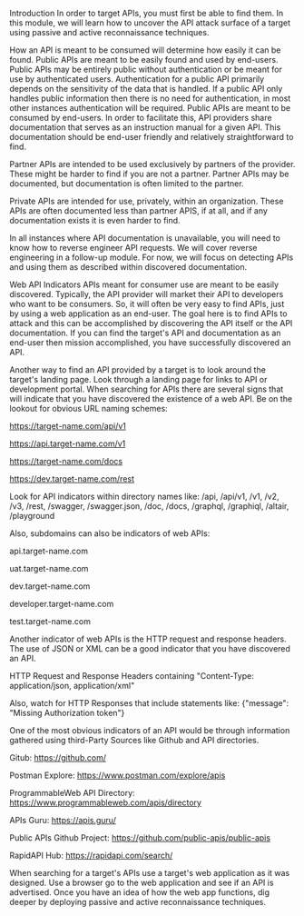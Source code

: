 Introduction
In order to target APIs, you must first be able to find them. In this module, we will learn how to uncover the API attack surface of a target using passive and active reconnaissance techniques.

How an API is meant to be consumed will determine how easily it can be found. Public APIs are meant to be easily found and used by end-users. Public APIs may be entirely public without authentication or be meant for use by authenticated users. Authentication for a public API primarily depends on the sensitivity of the data that is handled. If a public API only handles public information then there is no need for authentication, in most other instances authentication will be required. Public APIs are meant to be consumed by end-users. In order to facilitate this, API providers share documentation that serves as an instruction manual for a given API. This documentation should be end-user friendly and relatively straightforward to find.

Partner APIs are intended to be used exclusively by partners of the provider. These might be harder to find if you are not a partner. Partner APIs may be documented, but documentation is often limited to the partner.

Private APIs are intended for use, privately, within an organization. These APIs are often documented less than partner APIS, if at all, and if any documentation exists it is even harder to find. 

In all instances where API documentation is unavailable, you will need to know how to reverse engineer API requests. We will cover reverse engineering in a follow-up module. For now, we will focus on detecting APIs and using them as described within discovered documentation.

Web API Indicators
APIs meant for consumer use are meant to be easily discovered. Typically, the API provider will market their API to developers who want to be consumers. So, it will often be very easy to find APIs, just by using a web application as an end-user. The goal here is to find APIs to attack and this can be accomplished by discovering the API itself or the API documentation. If you can find the target's API and documentation as an end-user then mission accomplished, you have successfully discovered an API.

Another way to find an API provided by a target is to look around the target's landing page. Look through a landing page for links to API or development portal. When searching for APIs there are several signs that will indicate that you have discovered the existence of a web API. Be on the lookout for obvious URL naming schemes:

https://target-name.com/api/v1 

https://api.target-name.com/v1 

https://target-name.com/docs

https://dev.target-name.com/rest

Look for API indicators within directory names like:
/api, /api/v1, /v1, /v2, /v3, /rest, /swagger, /swagger.json, /doc, /docs, /graphql, /graphiql, /altair, /playground

Also, subdomains can also be indicators of web APIs:

api.target-name.com

uat.target-name.com

dev.target-name.com

developer.target-name.com

test.target-name.com

 

Another indicator of web APIs is the HTTP request and response headers. The use of JSON or XML can be a good indicator that you have discovered an API. 

HTTP Request and Response Headers containing "Content-Type: application/json, application/xml"

 

Also, watch for HTTP Responses that include statements like:
{"message": "Missing Authorization token"}

 

One of the most obvious indicators of an API would be through information gathered using third-Party Sources like Github and API directories.

Gitub: https://github.com/ 

Postman Explore: https://www.postman.com/explore/apis

ProgrammableWeb API Directory: https://www.programmableweb.com/apis/directory 

APIs Guru: https://apis.guru/ 

Public APIs Github Project: https://github.com/public-apis/public-apis 

RapidAPI Hub: https://rapidapi.com/search/ 

 

When searching for a target's APIs use a target's web application as it was designed. Use a browser go to the web application and see if an API is advertised. Once you have an idea of how the web app functions, dig deeper by deploying passive and active reconnaissance techniques.